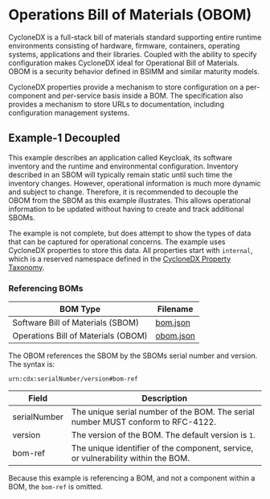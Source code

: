 # Operations Bill of Materials (OBOM)

CycloneDX is a full-stack bill of materials standard supporting entire runtime environments consisting of hardware,
firmware, containers, operating systems, applications and their libraries. Coupled with the ability to specify
configuration makes CycloneDX ideal for Operational Bill of Materials. OBOM is a security behavior defined in BSIMM and
similar maturity models.

CycloneDX properties provide a mechanism to store configuration on a per-component and per-service basis inside a BOM.
The specification also provides a mechanism to store URLs to documentation, including configuration management systems.

## Example-1 Decoupled

This example describes an application called Keycloak, its software inventory and the runtime and environmental 
configuration. Inventory described in an SBOM will typically remain static until such time the inventory changes. 
However, operational information is much more dynamic and subject to change. Therefore, it is recommended to decouple 
the OBOM from the SBOM as this example illustrates. This allows operational information to be updated without having to 
create and track additional SBOMs.

The example is not complete, but does attempt to show the types of data that can be captured for operational concerns. 
The example uses CycloneDX properties to store this data. All properties start with `internal`, 
which is a reserved namespace defined in the [CycloneDX Property Taxonomy](https://github.com/CycloneDX/cyclonedx-property-taxonomy).

### Referencing BOMs

| BOM Type | Filename |
| -------- | -------- |
| Software Bill of Materials (SBOM) | [bom.json](bom.json) |
| Operations Bill of Materials (OBOM) | [obom.json](obom.json) |

The OBOM references the SBOM by the SBOMs serial number and version. The syntax is:

```
urn:cdx:serialNumber/version#bom-ref
```

| Field        | Description |
| ------------ | ----------- |
| serialNumber | The unique serial number of the BOM. The serial number MUST conform to RFC-4122. |
| version      | The version of the BOM. The default version is `1`. |
| bom-ref      | The unique identifier of the component, service, or vulnerability within the BOM. |

Because this example is referencing a BOM, and not a component within a BOM, the `bom-ref` is omitted.
